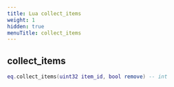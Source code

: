 ```yaml
---
title: Lua collect_items
weight: 1
hidden: true
menuTitle: collect_items
---
```

## collect_items
```lua
eq.collect_items(uint32 item_id, bool remove) -- int
```